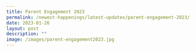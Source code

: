 ```yaml
---
title: Parent Engagement 2023
permalink: /newest-happenings/latest-updates/parent-engagement-2023/
date: 2023-01-26
layout: post
description: ""
image: /images/parent-engagement2023.jpg
---
```

